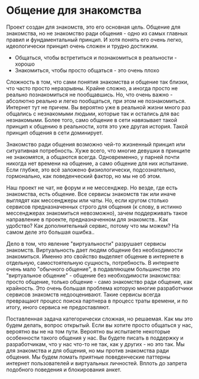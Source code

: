 # Общение для знакомства

Проект создан для знакомств, это его основная цель. Общение для знакомства, но не знакомство ради общения - одно из самых главных правил и фундаментальный принцип. И хотя понять его очень легко, идеологически принцип очень сложен и трудно достижим.  

* Общаться, чтобы встретиться и познакомиться в реальности - хорошо
* Знакомиться, чтобы просто общаться - это очень плохо

Сложность в том, что сами понятия знакомства и общение так близки, что часто просто неразрывны. Крайне сложно, а иногда просто не реально познакомиться не пообщавшись. Но, что очень важно - абсолютно реально и легко пообщаться, при этом не познакомиться. Интернет тут не причем. Вы вероятно уже в реальной жизни много раз общались с незнакомыми людьми, которые так и остались для вас незнакомыми. Более того, само общение в сети навязывает такой принцип к общению в реальности, хотя это уже другая история. Такой принцип общения в сети доминирует.

Знакомство ради общения возможно чей-то жизненный принцип или ситуативная потребность. Хуже всего, что многие девушки в принципе не знакомятся, а общаются всегда. Одновременно, у парней почти никогда нет времени на общение, а само общение для них испытание. Если глубже, это всё заложено физиологически, подсознательно, гормонально, как поведенческий фактор, но мы не об этом.

Наш проект не чат, не форум и не мессенджер. Но везде, где есть знакомства, есть общение. Все сервисы знакомств так или иначе выглядят как мессенджеры или чаты. Но, если кругом столько сервисов предназначенных строго для общения (к слову, в истинно мессенджерах знакомиться невозможно), зачем поддерживать такое направление в проекте, предназначенном для знакомств.. Как удобство? Как дополнительный сервис, потому что мы можем? На самом деле это большая ошибка..

Дело в том, что явление "виртуальности" разрушает сервисы знакомств. Виртуальность дает людям общение без необходимости знакомиться. Именно это свойство выделяет общение в интернете в отдельную, самостоятельную сущность, потребность. В интернете очень мало "обычного общение", в подавляющем большинстве это "виртуальное общение" - общение без необходимости знакомства: просто общение, только общение - само знакомство ради общение, как крайность. Это очень большая проблема которую многие разработчики сервисов знакомств недооценивают. Такие сервисы всегда превращают процесс поиска партнера в процесс траты времени, и по итогу, иного сервиса не предоставляют.

Поставленная задача категорически сложная, но решаемая. Как мы это будем делать, вопрос открытый. Если вы хотите просто общаться у нас, вероятно вы не на том пути. Вероятно вы испытаете некоторые особенности такого общения у нас. Вы будете писать в поддержку и разработчикам, что у нас что-то не так, как у других - но это так. Мы для знакомства и для общения, но мы против знакомства ради общения. Мы будем ломать приятные поведенческие паттерны интернет пользователей и виртуальных личностей. Вплоть до запрета подобного поведения и блокирования анкет.

